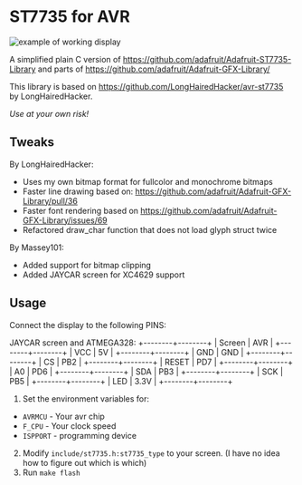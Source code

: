 ST7735 for AVR
==============

![example of working display](./images/example.jpg)

A simplified plain C version of https://github.com/adafruit/Adafruit-ST7735-Library
and parts of https://github.com/adafruit/Adafruit-GFX-Library/

This library is based on https://github.com/LongHairedHacker/avr-st7735 by
LongHairedHacker.

*Use at your own risk!*


Tweaks
------

By LongHairedHacker:

* Uses my own bitmap format for fullcolor and monochrome bitmaps
* Faster line drawing based on: https://github.com/adafruit/Adafruit-GFX-Library/pull/36
* Faster font rendering based on https://github.com/adafruit/Adafruit-GFX-Library/issues/69
* Refactored draw_char function that does not load glyph struct twice

By Massey101:

* Added support for bitmap clipping
* Added JAYCAR screen for XC4629 support


Usage
-----

Connect the display to the following PINS:

JAYCAR screen and ATMEGA328:
+--------+--------+
| Screen | AVR    |
+--------+--------+
| VCC    | 5V     |
+--------+--------+
| GND    | GND    |
+--------+--------+
| CS     | PB2    |
+--------+--------+
| RESET  | PD7    |
+--------+--------+
| A0     | PD6    |
+--------+--------+
| SDA    | PB3    |
+--------+--------+
| SCK    | PB5    |
+--------+--------+
| LED    | 3.3V   |
+--------+--------+


1. Set the environment variables for:
  - `AVRMCU` - Your avr chip
  - `F_CPU` - Your clock speed
  - `ISPPORT` - programming device
2. Modify `include/st7735.h:st7735_type` to your screen. (I have no idea how to
   figure out which is which)
3. Run `make flash`
